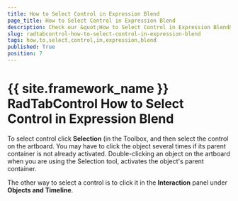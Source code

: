 ```yaml
---
title: How to Select Control in Expression Blend
page_title: How to Select Control in Expression Blend
description: Check our &quot;How to Select Control in Expression Blend&quot; documentation article for the RadTabControl {{ site.framework_name }} control.
slug: radtabcontrol-how-to-select-control-in-expression-blend
tags: how,to,select,control,in,expression,blend
published: True
position: 7
---
```


# {{ site.framework_name }} RadTabControl How to Select Control in Expression Blend

To select control click __Selection__ (in the Toolbox, and then select the control on the artboard. You may have to click the object several times if its parent container is not already activated. Double-clicking an object on the artboard when you are using the Selection tool, activates the object's parent container.

The other way to select a control is to click it in the __Interaction__ panel under __Objects and Timeline__.